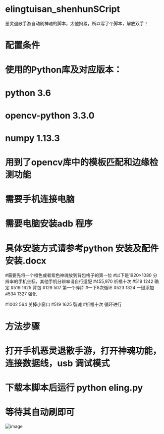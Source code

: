 # elingtuisan_shenhunSCript
恶灵退散手游自动刷神魂的脚本，太他妈累，所以写了个脚本，解放双手！

# 配置条件
# 使用的Python库及对应版本：
# python 3.6
# opencv-python 3.3.0
# numpy 1.13.3
# 用到了opencv库中的模板匹配和边缘检测功能

# 需要手机连接电脑
# 需要电脑安装adb 程序
# 具体安装方式请参考python 安装及配件安装.docx

#需要先将一个橙色或者紫色神魂放到背包格子的第一位
#以下是1920×1080 分辨率的手机坐标，其他手机分辨率请自行适配
#455,970 祈福十次
#519 1242 确定
#519 1625 背包
#129 507 第一个碎片
#一下8次循环
#523 1324 一键添加
#534 1327 强化

#1002 564 关掉小窗口
#519 1625 裂魂 
#祈福十次 循环进行

# 方法步骤
# 打开手机恶灵退散手游，打开神魂功能，连接数据线，usb 调试模式
# 下载本脚本后运行 python eling.py
# 等待其自动刷即可
![image](https://github.com/zwxscience/elingtuisan_shenhunSCript/blob/master/example.png)
